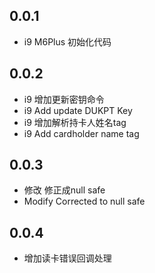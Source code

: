 <!--
 * @Author: your name
 * @Date: 2022-03-14 15:40:33
 * @LastEditTime: 2022-05-13 09:48:43
 * @LastEditors: Please set LastEditors
 * @Description: 打开koroFileHeader查看配置 进行设置: https://github.com/OBKoro1/koro1FileHeader/wiki/%E9%85%8D%E7%BD%AE
 * @FilePath: /Flutter_work/card_sdk/CHANGELOG.md
-->
## 0.0.1

* i9 M6Plus 初始化代码

## 0.0.2

* i9 增加更新密钥命令
* i9 Add update DUKPT Key 
* i9 增加解析持卡人姓名tag
* i9 Add cardholder name tag

## 0.0.3
* 修改 修正成null safe
* Modify Corrected to null safe

## 0.0.4 
* 增加读卡错误回调处理